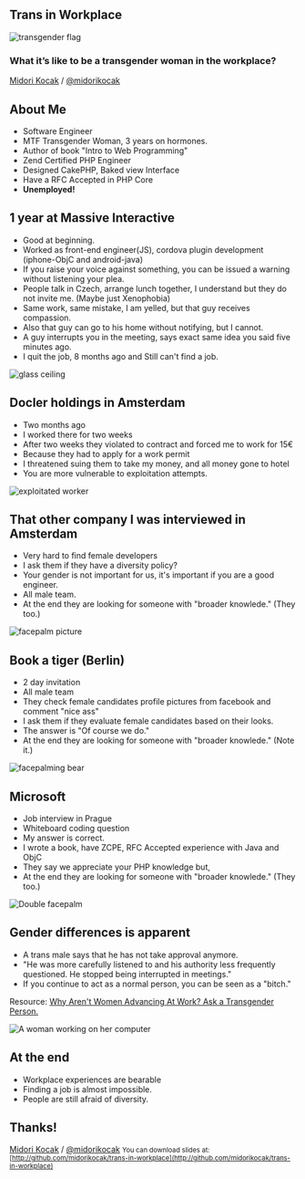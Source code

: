 ## Trans in Workplace

![transgender flag](img/transgender-flag-x400.jpg)

### What it’s like to be a transgender woman in the workplace?

[Midori Kocak](https://mynameismidori.com) / [@midorikocak](http://twitter.com/midorikocak)

## About Me

*   Software Engineer
*   MTF Transgender Woman, 3 years on hormones.
*   Author of book "Intro to Web Programming"
*   Zend Certified PHP Engineer
*   Designed CakePHP, Baked view Interface
*   Have a RFC Accepted in PHP Core
*   **Unemployed!**


## 1 year at Massive Interactive

*   Good at beginning.
*   Worked as front-end engineer(JS), cordova plugin development (iphone-ObjC and android-java)
*   If you raise your voice against something, you can be issued a warning without listening your plea.
*   People talk in Czech, arrange lunch together, I understand but they do not invite me. (Maybe just Xenophobia)
*   Same work, same mistake, I am yelled, but that guy receives compassion.
*   Also that guy can go to his home without notifying, but I cannot.
*   A guy interrupts you in the meeting, says exact same idea you said five minutes ago.
*   I quit the job, 8 months ago and Still can't find a job.

![glass ceiling](img/ceiling.jpg)


## Docler holdings in Amsterdam

*   Two months ago
*   I worked there for two weeks
*   After two weeks they violated to contract and forced me to work for 15€
*   Because they had to apply for a work permit
*   I threatened suing them to take my money, and all money gone to hotel
*   You are more vulnerable to exploitation attempts.

![exploitated worker](img/exploitation.jpg)



## That other company I was interviewed in Amsterdam

*   Very hard to find female developers
*   I ask them if they have a diversity policy?
*   Your gender is not important for us, it's important if you are a good engineer.
*   All male team.
*   At the end they are looking for someone with "broader knowlede." (They too.)


![facepalm picture](img/facepalm.jpg)</section>



## Book a tiger (Berlin)

*   2 day invitation
*   All male team
*   They check female candidates profile pictures from facebook and comment "nice ass"
*   I ask them if they evaluate female candidates based on their looks.
*   The answer is "Of course we do."
*   At the end they are looking for someone with "broader knowlede." (Note it.)

![facepalming bear](img/facepalmbear.png)



## Microsoft

*   Job interview in Prague
*   Whiteboard coding question
*   My answer is correct.
*   I wrote a book, have ZCPE, RFC Accepted experience with Java and ObjC
*   They say we appreciate your PHP knowledge but,
*   At the end they are looking for someone with "broader knowlede." (They too.)

![Double facepalm](img/doublefacepalm.jpg)


## Gender differences is apparent

*   A trans male says that he has not take approval anymore.
*   "He was more carefully listened to and his authority less frequently questioned. He stopped being interrupted in meetings."
*   If you continue to act as a normal person, you can be seen as a "bitch."

Resource: [Why Aren't Women Advancing At Work? Ask a Transgender Person.](https://newrepublic.com/article/119239/transgender-people-can-explain-why-women-dont-advance-work)</small>


![A woman working on her computer](img/difference.jpeg)

## At the end

*   Workplace experiences are bearable
*   Finding a job is almost impossible.
*   People are still afraid of diversity.

## Thanks!

[Midori Kocak](https://mynameismidori.com) / [@midorikocak](http://twitter.com/midorikocak)</small> <small>You can download slides at: [http://github.com/midorikocak/trans-in-workplace](http://github.com/midorikocak/trans-in-workplace)</small>